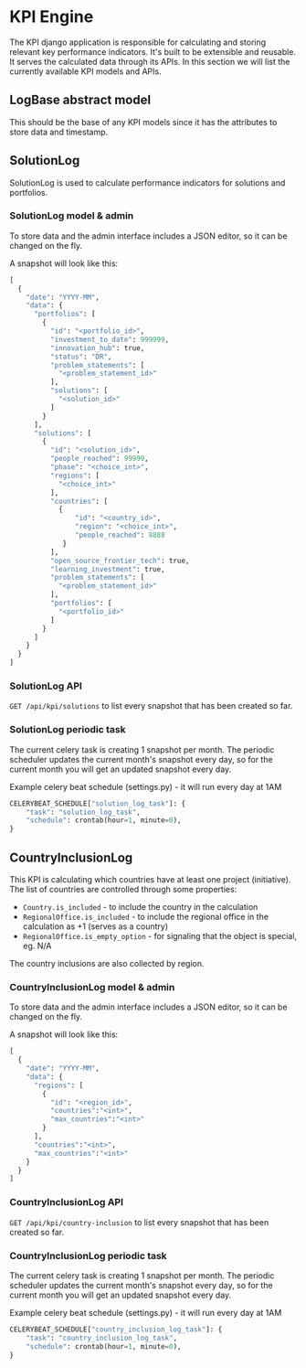 # KPI Engine
The KPI django application is responsible for calculating and storing relevant key performance indicators.
It's built to be extensible and reusable. It serves the calculated data through its APIs. 
In this section we will list the currently available KPI models and APIs.

## LogBase abstract model
This should be the base of any KPI models since it has the attributes to store data and timestamp.

## SolutionLog
SolutionLog is used to calculate performance indicators for solutions and portfolios.

### SolutionLog model & admin
To store data and the admin interface includes a JSON editor, so it can be changed on the fly.

A snapshot will look like this:
```python
[
  {
    "date": "YYYY-MM",
    "data": {
      "portfolios": [
        {
          "id": "<portfolio_id>",
          "investment_to_date": 999999,
          "innovation_hub": true,
          "status": "DR",
          "problem_statements": [
            "<problem_statement_id>"
          ],
          "solutions": [
            "<solution_id>"
          ]
        }
      ],
      "solutions": [
        {
          "id": "<solution_id>",
          "people_reached": 99999,
          "phase": "<choice_int>",
          "regions": [
            "<choice_int>"
          ],
          "countries": [
            {
                "id": "<country_id>",
                "region": "<choice_int>",
                "people_reached": 8888
             }
          ],
          "open_source_frontier_tech": true,
          "learning_investment": true,
          "problem_statements": [
            "<problem_statement_id>"
          ],
          "portfolios": [
            "<portfolio_id>"
          ]
        }
      ]
    }
  }
]
```

### SolutionLog API
`GET /api/kpi/solutions` to list every snapshot that has been created so far.

### SolutionLog periodic task
The current celery task is creating 1 snapshot per month. The periodic scheduler updates the current month's
snapshot every day, so for the current month you will get an updated snapshot every day.

Example celery beat schedule (settings.py) - it will run every day at 1AM
```python
CELERYBEAT_SCHEDULE["solution_log_task"]: {
    "task": "solution_log_task",
    "schedule": crontab(hour=1, minute=0),
}
```

## CountryInclusionLog
This KPI is calculating which countries have at least one project (initiative). The list of countries 
are controlled through some properties:

- `Country.is_included` - to include the country in the calculation
- `RegionalOffice.is_included` - to include the regional office in the calculation as +1 (serves as a country)
- `RegionalOffice.is_empty_option` - for signaling that the object is special, eg. N/A

The country inclusions are also collected by region.

### CountryInclusionLog model & admin
To store data and the admin interface includes a JSON editor, so it can be changed on the fly.

A snapshot will look like this:
```python
[
  {
    "date": "YYYY-MM",
    "data": {
      "regions": [
        {
          "id": "<region_id>",
          "countries":"<int>",
          "max_countries":"<int>"
        }
      ],
      "countries":"<int>",
      "max_countries":"<int>"
    }
  }
]
```

### CountryInclusionLog API
`GET /api/kpi/country-inclusion` to list every snapshot that has been created so far.

### CountryInclusionLog periodic task
The current celery task is creating 1 snapshot per month. The periodic scheduler updates the current month's
snapshot every day, so for the current month you will get an updated snapshot every day.

Example celery beat schedule (settings.py) - it will run every day at 1AM
```python
CELERYBEAT_SCHEDULE["country_inclusion_log_task"]: {
    "task": "country_inclusion_log_task",
    "schedule": crontab(hour=1, minute=0),
}
```
